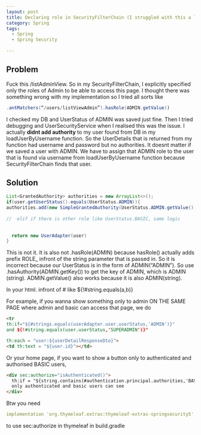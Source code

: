 ```yaml
---
layout: post
title: Declaring role in SecurityFilterChain (I struggled with this a lot)
category: Spring 
tags:
  - Spring
  - Spring Security
  
---
```

## Problem
Fuck this /listAdminView. So in my SecurityFilterChain, I explicitly 
specified only the roles of Admin to be able to access this page. I 
thought there was something wrong with my implementation so I tried all 
sorts like

```java
.antMatchers(“/users/listViewAdmin”).hasRole(ADMIN.getValue))
```

I checked my DB and UserStatus of ADMIN was saved just fine. Then I 
tried debugging and UserSecurityService when I realised this was the 
issue. I actually **didnt add authority** to my user found from DB in 
my loadUserByUsername function. So the UserDetails that is returned 
from my function had username and password but no authorities. It 
doesnt matter if we saved a user with ADMIN. We have to assign that 
ADMIN role to the user that is found via username from 
loadUserByUsername function because SecurityFilterChain finds that user.

## Solution

```java
List<GrantedAuthority> authorities = new ArrayList<>();
if(user.getUserStatus().equals(UserStatus.ADMIN)){
authorities.add(new SimpleGrantedAuthority(UserStatus.ADMIN.getValue())
  
//  elif if there is other role like UserStatus.BASIC, same logic
  
  
  return new UserAdapter(user)
}
```

This is not it. It is also not
.hasRole(ADMIN) because hasRole() actually adds prefix ROLE_ infront 
of the string parameter that is passed in. So it is incorrect because 
our UserStatus is in the form of ADMIN(“ADMIN”). So use 
.hasAuthority(ADMIN.getKey()) to get the key of ADMIN, which is 
ADMIN (string). ADMIN.getValue() also works because it is also 
ADMIN(string).

In your html. infront of # like
${!#string.equals(a,b)}

For example, if you wanna show something only to admin ON THE SAME PAGE
where admin and basic can access that page, we do 

```html
<tr
th:if="${#strings.equals(userAdapter.user.userStatus,'ADMIN')}"
and ${!#string.equals(user.userStatus,'SUPERADMIN')}"

th:each = "user:${userDetailResponseDto}">
<td th:text = "${user.id}"></td>
```

Or your home page, if you want to show a button only to authenticated 
and authorised BASIC users, 

```html
<div sec:authorize="isAuthenticated()">
  th:if = "${string.contains(#authentication.principal.authorities,'BASIC')}">
  only authenticated and basic users can see
</div>
```

Btw you need 
```yaml
implementation 'org.thymeleaf.extras:thymeleaf-extras-springsecurity5'
```
to use sec:authorize in thymeleaf in build.gradle

